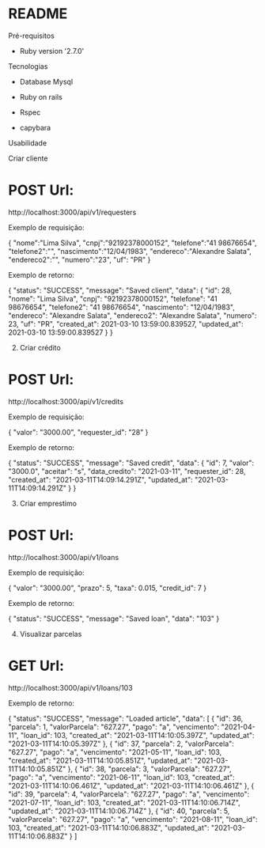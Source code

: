 # README

Pré-requisitos

* Ruby version '2.7.0'

Tecnologias

* Database Mysql

* Ruby on rails

* Rspec

* capybara

Usabilidade

Criar cliente

# POST  Url: 

http://localhost:3000/api/v1/requesters

Exemplo de requisição:

{
    "nome":"Lima Silva",
    "cnpj":"92192378000152",
    "telefone":"41 98676654",
    "telefone2":"",
    "nascimento":"12/04/1983",
    "endereco":"Alexandre Salata",
    "endereco2":"",
    "numero":"23",
    "uf": "PR" 
}

Exemplo de retorno:

{
    "status": "SUCCESS",
    "message": "Saved client",
    "data": {
        "id": 28,
        "nome": "Lima Silva",
        "cnpj": "92192378000152",
        "telefone": "41 98676654",
        "telefone2": "41 98676654",
        "nascimento": "12/04/1983",
        "endereco": "Alexandre Salata",
        "endereco2": "Alexandre Salata",
        "numero": 23,
        "uf": "PR",
        "created_at": 2021-03-10 13:59:00.839527,
        "updated_at": 2021-03-10 13:59:00.839527
    }
}


2) Criar crédito

# POST   Url:

http://localhost:3000/api/v1/credits

Exemplo de requisição:

{
   "valor": "3000.00",
   "requester_id": "28"
}

Exemplo de retorno:

{
    "status": "SUCCESS",
    "message": "Saved credit",
    "data": {
        "id": 7,
        "valor": "3000.0",
        "aceitar": "s",
        "data_credito": "2021-03-11",
        "requester_id": 28,
        "created_at": "2021-03-11T14:09:14.291Z",
        "updated_at": "2021-03-11T14:09:14.291Z"
    }
}


3) Criar emprestimo

# POST  Url:

http://localhost:3000/api/v1/loans

Exemplo de requisição:
 
{
    "valor": "3000.00",
    "prazo": 5,
    "taxa": 0.015,
    "credit_id": 7
}

Exemplo de retorno:


{
    "status": "SUCCESS",
    "message": "Saved loan",
    "data": "103"
}


4) Visualizar parcelas

# GET   Url:

http://localhost:3000/api/v1/loans/103

Exemplo de retorno:

{
    "status": "SUCCESS",
    "message": "Loaded article",
    "data": [
        {
            "id": 36,
            "parcela": 1,
            "valorParcela": "627.27",
            "pago": "a",
            "vencimento": "2021-04-11",
            "loan_id": 103,
            "created_at": "2021-03-11T14:10:05.397Z",
            "updated_at": "2021-03-11T14:10:05.397Z"
        },
        {
            "id": 37,
            "parcela": 2,
            "valorParcela": "627.27",
            "pago": "a",
            "vencimento": "2021-05-11",
            "loan_id": 103,
            "created_at": "2021-03-11T14:10:05.851Z",
            "updated_at": "2021-03-11T14:10:05.851Z"
        },
        {
            "id": 38,
            "parcela": 3,
            "valorParcela": "627.27",
            "pago": "a",
            "vencimento": "2021-06-11",
            "loan_id": 103,
            "created_at": "2021-03-11T14:10:06.461Z",
            "updated_at": "2021-03-11T14:10:06.461Z"
        },
        {
            "id": 39,
            "parcela": 4,
            "valorParcela": "627.27",
            "pago": "a",
            "vencimento": "2021-07-11",
            "loan_id": 103,
            "created_at": "2021-03-11T14:10:06.714Z",
            "updated_at": "2021-03-11T14:10:06.714Z"
        },
        {
            "id": 40,
            "parcela": 5,
            "valorParcela": "627.27",
            "pago": "a",
            "vencimento": "2021-08-11",
            "loan_id": 103,
            "created_at": "2021-03-11T14:10:06.883Z",
            "updated_at": "2021-03-11T14:10:06.883Z"
        }
    ]

